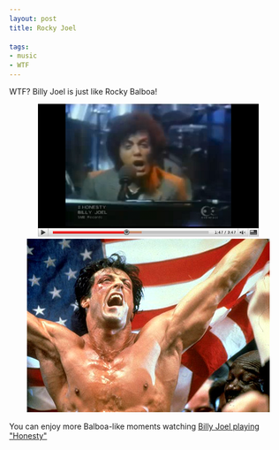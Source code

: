 ```yaml
---
layout: post
title: Rocky Joel

tags:
- music
- WTF
---
```


WTF? Billy Joel is just like Rocky Balboa!

<div style="text-align:center">
    <img src="uploads/billy_joel.png" alt="Billy Joel playing 'Honesty'"/>
</div>

<div style="text-align:center">
    <img src="uploads/rocky-iv.jpg" alt="Rocky Balboa"/>
</div>

You can enjoy more Balboa-like moments watching [Billy Joel playing "Honesty"](http://www.youtube.com/watch?v=SuFScoO4tb0)
